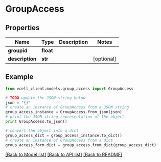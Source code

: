 # GroupAccess


## Properties
Name | Type | Description | Notes
------------ | ------------- | ------------- | -------------
**groupid** | **float** |  | 
**description** | **str** |  | [optional] 

## Example

```python
from vcell_client.models.group_access import GroupAccess

# TODO update the JSON string below
json = "{}"
# create an instance of GroupAccess from a JSON string
group_access_instance = GroupAccess.from_json(json)
# print the JSON string representation of the object
print GroupAccess.to_json()

# convert the object into a dict
group_access_dict = group_access_instance.to_dict()
# create an instance of GroupAccess from a dict
group_access_form_dict = group_access.from_dict(group_access_dict)
```
[[Back to Model list]](../README.md#documentation-for-models) [[Back to API list]](../README.md#documentation-for-api-endpoints) [[Back to README]](../README.md)


